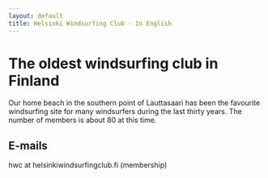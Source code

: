 ```yaml
---
layout: default
title: Helsinki Windsurfing Club - In English
---
```


The oldest windsurfing club in Finland
======================================

Our home beach in the southern point of Lauttasaari has been the favourite windsurfing site for many windsurfers during the last thirty years. The number of members is about 80 at this time.

E-mails
-------

hwc at helsinkiwindsurfingclub.fi (membership)
